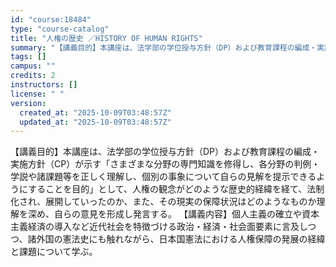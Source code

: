 ```yaml
---
id: "course:18484"
type: "course-catalog"
title: "人権の歴史 ／HISTORY OF HUMAN RIGHTS"
summary: "【講義目的】本講座は、法学部の学位授与方針（DP）および教育課程の編成・実施方針（CP）が示す「さまざまな分野の専門知識を修得し、各分野の判例・学説や諸課題等を正しく理解し、個別の事象について自らの見解を提示できるようにすることを目的」とし…"
tags: []
campus: ""
credits: 2
instructors: []
license: " "
version:
  created_at: "2025-10-09T03:48:57Z"
  updated_at: "2025-10-09T03:48:57Z"
---
```


【講義目的】本講座は、法学部の学位授与方針（DP）および教育課程の編成・実施方針（CP）が示す「さまざまな分野の専門知識を修得し、各分野の判例・学説や諸課題等を正しく理解し、個別の事象について自らの見解を提示できるようにすることを目的」として、人権の観念がどのような歴史的経緯を経て、法制化され、展開していったのか、また、その現実の保障状況はどのようなものか理解を深め、自らの意見を形成し発言する。 【講義内容】個人主義の確立や資本主義経済の導入など近代社会を特徴づける政治・経済・社会面要素に言及しつつ、諸外国の憲法史にも触れながら、日本国憲法における人権保障の発展の経緯と課題について学ぶ。
